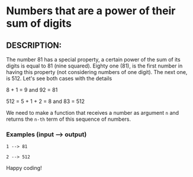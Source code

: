# Numbers that are a power of their sum of digits
## DESCRIPTION:
The number 81 has a special property, a certain power of the sum of its digits is equal to 81 (nine squared). Eighty one (81), is the first number in having this property (not considering numbers of one digit). The next one, is 512. Let's see both cases with the details

8 + 1 = 9 and 92 = 81

512 = 5 + 1 + 2 = 8 and 83 = 512

We need to make a function that receives a number as argument `n` and returns the `n-th` term of this sequence of numbers.

### Examples (input --> output)
```
1 --> 81

2 --> 512
```
Happy coding!
